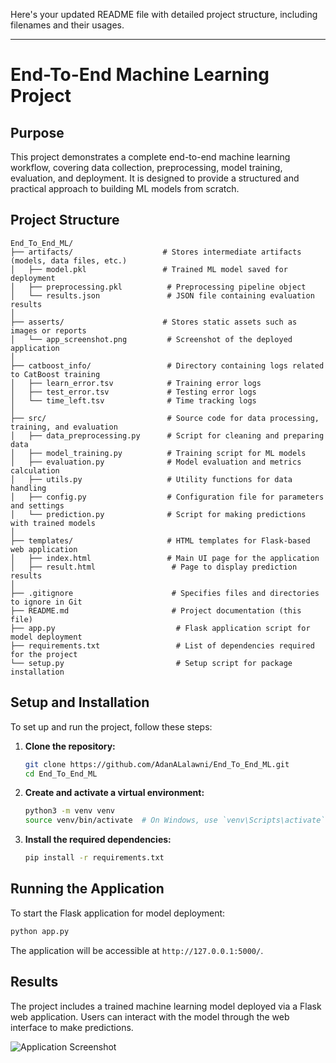 Here's your updated README file with detailed project structure, including filenames and their usages.  

---

# End-To-End Machine Learning Project

## Purpose

This project demonstrates a complete end-to-end machine learning workflow, covering data collection, preprocessing, model training, evaluation, and deployment. It is designed to provide a structured and practical approach to building ML models from scratch.

## Project Structure

```
End_To_End_ML/
├── artifacts/                    # Stores intermediate artifacts (models, data files, etc.)
│   ├── model.pkl                 # Trained ML model saved for deployment
│   ├── preprocessing.pkl          # Preprocessing pipeline object
│   └── results.json               # JSON file containing evaluation results
│
├── asserts/                      # Stores static assets such as images or reports
│   └── app_screenshot.png         # Screenshot of the deployed application
│
├── catboost_info/                 # Directory containing logs related to CatBoost training
│   ├── learn_error.tsv            # Training error logs
│   ├── test_error.tsv             # Testing error logs
│   └── time_left.tsv              # Time tracking logs
│
├── src/                           # Source code for data processing, training, and evaluation
│   ├── data_preprocessing.py      # Script for cleaning and preparing data
│   ├── model_training.py          # Training script for ML models
│   ├── evaluation.py              # Model evaluation and metrics calculation
│   ├── utils.py                   # Utility functions for data handling
│   ├── config.py                  # Configuration file for parameters and settings
│   └── prediction.py              # Script for making predictions with trained models
│
├── templates/                     # HTML templates for Flask-based web application
│   ├── index.html                 # Main UI page for the application
│   ├── result.html                 # Page to display prediction results
│
├── .gitignore                      # Specifies files and directories to ignore in Git
├── README.md                       # Project documentation (this file)
├── app.py                           # Flask application script for model deployment
├── requirements.txt                 # List of dependencies required for the project
└── setup.py                         # Setup script for package installation
```

## Setup and Installation

To set up and run the project, follow these steps:

1. **Clone the repository:**

   ```bash
   git clone https://github.com/AdanALalawni/End_To_End_ML.git
   cd End_To_End_ML
   ```

2. **Create and activate a virtual environment:**

   ```bash
   python3 -m venv venv
   source venv/bin/activate  # On Windows, use `venv\Scripts\activate`
   ```

3. **Install the required dependencies:**

   ```bash
   pip install -r requirements.txt
   ```

## Running the Application

To start the Flask application for model deployment:

```bash
python app.py
```

The application will be accessible at `http://127.0.0.1:5000/`.

## Results

The project includes a trained machine learning model deployed via a Flask web application. Users can interact with the model through the web interface to make predictions.

![Application Screenshot]([asserts/screenshot.png](https://github.com/AdanALalawni/End_To_End_ML/blob/main/asserts/Screenshot%20.png))

